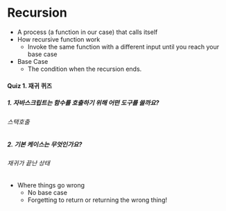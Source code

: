 # Recursion
- A process (a function in our case) that calls itself
- How recursive function work
  - Invoke the same function with a different input until you reach your base case
- Base Case
  - The condition when the recursion ends.

#### Quiz 1. 재귀 퀴즈

##### 1. 자바스크립트는 함수를 호출하기 위해 어떤 도구를 쓸까요?
###### 스택호출

##### 2. 기본 케이스는 무엇인가요?
###### 재귀가 끝난 상태

- Where things go wrong
  - No base case
  - Forgetting to return or returning the wrong thing!
